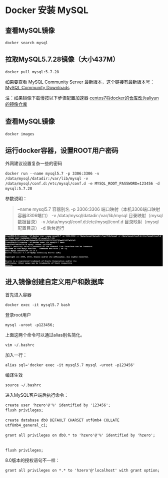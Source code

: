 # Docker 安装 MySQL

## 查看MySQL镜像

```
docker search mysql
```

## 拉取MySQL5.7.28镜像（大小437M）

```
docker pull mysql:5.7.28
```

如果要查看 MySQL Community Server 最新版本，这个链接有最新版本号：
[MySQL Community Downloads](https://dev.mysql.com/downloads/mysql/)

注：如果镜像下载慢按以下步骤配置加速器
[centos7将docker的仓库改为aliyun的镜像仓库](https://jingyan.baidu.com/article/9989c7468251caf648ecfe87.html)

## 查看MySQL镜像

```
docker images
```

## 运行docker容器，设置ROOT用户密码

外网建议设置复杂一些的密码

```
docker run --name mysql5.7 -p 3306:3306 -v /data/mysql/datadir:/var/lib/mysql -v /data/mysql/conf.d:/etc/mysql/conf.d -e MYSQL_ROOT_PASSWORD=123456 -d mysql:5.7.28
```

参数说明：

> –name mysql5.7 容器别名
> -p  3306:3306 端口映射（本机3306端口映射容器3306端口）
> -v  /data/mysql/datadir:/var/lib/mysql 目录映射（mysql数据目录）
> -v  /data/mysql/conf.d:/etc/mysql/conf.d 目录映射（mysql配置目录）
> -d 后台运行

![image-20200830170533446](../../assets/image-20200830170533446.png)

## 进入镜像创建自定义用户和数据库

首先进入容器

```
docker exec -it mysql5.7 bash
```

登录root用户

```
mysql -uroot -p123456;
```

上面这两个命令可以通过alias别名简化。

```
vim ~/.bashrc
```

加入一行：

```
alias sql='docker exec -it mysql5.7 mysql -uroot -p123456'
```

编译生效

```
source ~/.bashrc
```

进入MySQL客户端后执行命令：

```
create user 'hzero'@'%' identified by '123456';
flush privileges;

create database db0 DEFAULT CHARSET utf8mb4 COLLATE utf8mb4_general_ci;

grant all privileges on db0.* to 'hzero'@'%' identified by 'hzero';


flush privileges;
```

8.0版本的授权语句不一样：

```
grant all privileges on *.* to 'hzero'@'localhost' with grant option;
```

